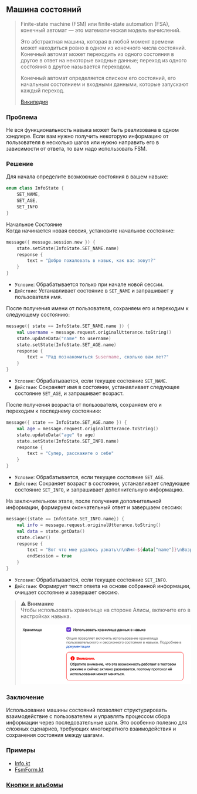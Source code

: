 ## Машина состояний

> Finite-state machine (FSM) или finite-state automation (FSA), конечный автомат — это математическая модель вычислений.  
>   
> Это абстрактная машина, которая в любой момент времени может находиться ровно в одном из конечного числа состояний. Конечный автомат может переходить из одного состояния в другое в ответ на некоторые входные данные; переход из одного состояния в другое называется переходом.  
>   
> Конечный автомат определяется списком его состояний, его начальным состоянием и входными данными, которые запускают каждый переход.  
>   
> [Википедия](https://en.wikipedia.org/wiki/Finite-state_machine)

### Проблема

Не вся функциональность навыка может быть реализована в одном хэндлере.
Если вам нужно получить некоторую информацию от пользователя в несколько шагов или нужно направить его в зависимости от ответа, то вам надо использовать FSM.

### Решение

Для начала определите возможные состояния в вашем навыке:
```kotlin
enum class InfoState {
    SET_NAME,
    SET_AGE,
    SET_INFO
}
```

Начальное Состояние  
Когда начинается новая сессия, установите начальное состояние:
```kotlin
message({ message.session.new }) {
    state.setState(InfoState.SET_NAME.name)
    response {
        text = "Добро пожаловать в навык, как вас зовут?"
    }
}
```
- `Условие`: Обрабатывается только при начале новой сессии.
- `Действие`: Устанавливает состояние в `SET_NAME` и запрашивает у пользователя имя.  

После получения имени от пользователя, сохраняем его и переходим к следующему состоянию:
```kotlin
message({ state == InfoState.SET_NAME.name }) {
    val username = message.request.originalUtterance.toString()
    state.updateData("name" to username)
    state.setState(InfoState.SET_AGE.name)
    response {
        text = "Рад познакомиться $username, сколько вам лет?"
    }
}
```
- `Условие`: Обрабатывается, если текущее состояние `SET_NAME`.
- `Действие`: Сохраняет имя в состоянии, устанавливает следующее состояние `SET_AGE`, и запрашивает возраст.

После получения возраста от пользователя, сохраняем его и переходим к последнему состоянию:
```kotlin
message({ state == InfoState.SET_AGE.name }) {
    val age = message.request.originalUtterance.toString()
    state.updateData("age" to age)
    state.setState(InfoState.SET_INFO.name)
    response {
        text = "Супер, расскажите о себе"
    }
}
```

- `Условие`: Обрабатывается, если текущее состояние `SET_AGE`.
- `Действие`: Сохраняет возраст в состоянии, устанавливает следующее состояние `SET_INFO`, и запрашивает дополнительную информацию.

На заключительном этапе, после получения дополнительной информации, формируем окончательный ответ и завершаем сессию:
```kotlin
message({state == InfoState.SET_INFO.name}) {
    val info = message.request.originalUtterance.toString()
    val data = state.getData()
    state.clear()
    response {
        text = "Вот что мне удалось узнать\n\nИмя-${data["name"]}\nВозраст-${data["age"]}\nИнформация-$info"
        endSession = true
    }
}
```

- `Условие`: Обрабатывается, если текущее состояние `SET_INFO`.
- `Действие`: Формирует текст ответа на основе собранной информации, очищает состояние и завершает сессию.

> ⚠️ **Внимание**  
> Чтобы использовать хранилище на стороне Алисы, включите его в настройках навыка.  
>   
> ![storage](resources/storage.png)

### Заключение
Использование машины состояний позволяет структурировать взаимодействие с пользователем и управлять процессом сбора информации через последовательные шаги. Это особенно полезно для сложных сценариев, требующих многократного взаимодействия и сохранения состояния между шагами.

### Примеры
- [Info.kt](../examples/src/main/kotlin/com/github/examples/Info.kt)
- [FsmForm.kt](../examples/src/main/kotlin/com/github/examples/FsmForm.kt)

### [Кнопки и альбомы](Кнопки_и_альбомы.md)